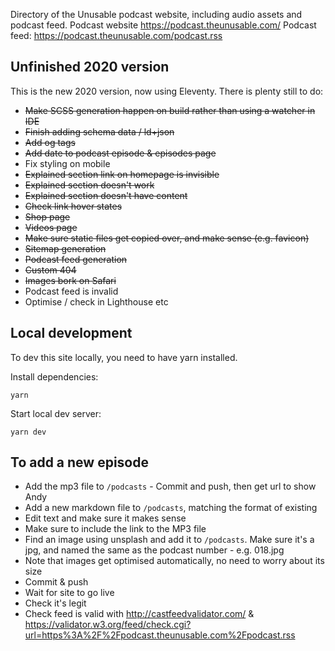 Directory of the Unusable podcast website, including audio assets and podcast feed.
Podcast website https://podcast.theunusable.com/
Podcast feed: https://podcast.theunusable.com/podcast.rss

## Unfinished 2020 version

This is the new 2020 version, now using Eleventy. There is plenty still to do:

 - ~~Make SCSS generation happen on build rather than using a watcher in IDE~~
 - ~~Finish adding schema data / ld+json~~
 - ~~Add og tags~~
 - ~~Add date to podcast episode & episodes page~~
 - Fix styling on mobile
 - ~~Explained section link on homepage is invisible~~
 - ~~Explained section doesn't work~~
 - ~~Explained section doesn't have content~~
 - ~~Check link hover states~~
 - ~~Shop page~~
 - ~~Videos page~~
 - ~~Make sure static files get copied over, and make sense (e.g. favicon)~~
 - ~~Sitemap generation~~
 - ~~Podcast feed generation~~
 - ~~Custom 404~~
 - ~~Images bork on Safari~~
 - Podcast feed is invalid
 - Optimise / check in Lighthouse etc



## Local development

To dev this site locally, you need to have yarn installed.

Install dependencies:
```
yarn
```

Start local dev server:
```
yarn dev
```

## To add a new episode
- Add the mp3 file to `/podcasts` - Commit and push, then get url to show Andy
- Add a new markdown file to `/podcasts`, matching the format of existing
- Edit text and make sure it makes sense
- Make sure to include the link to the MP3 file
- Find an image using unsplash and add it to `/podcasts`. Make sure it's a jpg, and named the same as the podcast number - e.g. 018.jpg
- Note that images get optimised automatically, no need to worry about its size
- Commit & push
- Wait for site to go live
- Check it's legit
- Check feed is valid with http://castfeedvalidator.com/ & https://validator.w3.org/feed/check.cgi?url=https%3A%2F%2Fpodcast.theunusable.com%2Fpodcast.rss